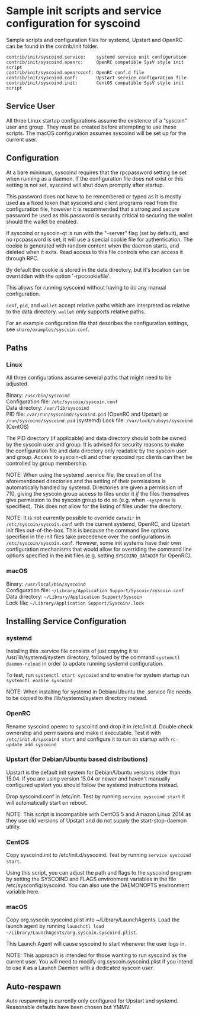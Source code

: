 Sample init scripts and service configuration for syscoind
==========================================================

Sample scripts and configuration files for systemd, Upstart and OpenRC
can be found in the contrib/init folder.

    contrib/init/syscoind.service:    systemd service unit configuration
    contrib/init/syscoind.openrc:     OpenRC compatible SysV style init script
    contrib/init/syscoind.openrcconf: OpenRC conf.d file
    contrib/init/syscoind.conf:       Upstart service configuration file
    contrib/init/syscoind.init:       CentOS compatible SysV style init script

Service User
---------------------------------

All three Linux startup configurations assume the existence of a "syscoin" user
and group.  They must be created before attempting to use these scripts.
The macOS configuration assumes syscoind will be set up for the current user.

Configuration
---------------------------------

At a bare minimum, syscoind requires that the rpcpassword setting be set
when running as a daemon.  If the configuration file does not exist or this
setting is not set, syscoind will shut down promptly after startup.

This password does not have to be remembered or typed as it is mostly used
as a fixed token that syscoind and client programs read from the configuration
file, however it is recommended that a strong and secure password be used
as this password is security critical to securing the wallet should the
wallet be enabled.

If syscoind or syscoin-qt is run with the "-server" flag (set by default), and no rpcpassword is set,
it will use a special cookie file for authentication. The cookie is generated with random
content when the daemon starts, and deleted when it exits. Read access to this file
controls who can access it through RPC.

By default the cookie is stored in the data directory, but it's location can be overridden
with the option '-rpccookiefile'.

This allows for running syscoind without having to do any manual configuration.

`conf`, `pid`, and `wallet` accept relative paths which are interpreted as
relative to the data directory. `wallet` *only* supports relative paths.

For an example configuration file that describes the configuration settings,
see `share/examples/syscoin.conf`.

Paths
---------------------------------

### Linux

All three configurations assume several paths that might need to be adjusted.

Binary:              `/usr/bin/syscoind`  
Configuration file:  `/etc/syscoin/syscoin.conf`  
Data directory:      `/var/lib/syscoind`  
PID file:            `/var/run/syscoind/syscoind.pid` (OpenRC and Upstart) or `/run/syscoind/syscoind.pid` (systemd)
Lock file:           `/var/lock/subsys/syscoind` (CentOS)  

The PID directory (if applicable) and data directory should both be owned by the
syscoin user and group. It is advised for security reasons to make the
configuration file and data directory only readable by the syscoin user and
group. Access to syscoin-cli and other syscoind rpc clients can then be
controlled by group membership.

NOTE: When using the systemd .service file, the creation of the aforementioned
directories and the setting of their permissions is automatically handled by
systemd. Directories are given a permission of 710, giving the syscoin group
access to files under it _if_ the files themselves give permission to the
syscoin group to do so (e.g. when `-sysperms` is specified). This does not allow
for the listing of files under the directory.

NOTE: It is not currently possible to override `datadir` in
`/etc/syscoin/syscoin.conf` with the current systemd, OpenRC, and Upstart init
files out-of-the-box. This is because the command line options specified in the
init files take precedence over the configurations in
`/etc/syscoin/syscoin.conf`. However, some init systems have their own
configuration mechanisms that would allow for overriding the command line
options specified in the init files (e.g. setting `SYSCOIND_DATADIR` for
OpenRC).

### macOS

Binary:              `/usr/local/bin/syscoind`  
Configuration file:  `~/Library/Application Support/Syscoin/syscoin.conf`  
Data directory:      `~/Library/Application Support/Syscoin`  
Lock file:           `~/Library/Application Support/Syscoin/.lock`  

Installing Service Configuration
-----------------------------------

### systemd

Installing this .service file consists of just copying it to
/usr/lib/systemd/system directory, followed by the command
`systemctl daemon-reload` in order to update running systemd configuration.

To test, run `systemctl start syscoind` and to enable for system startup run
`systemctl enable syscoind`

NOTE: When installing for systemd in Debian/Ubuntu the .service file needs to be copied to the /lib/systemd/system directory instead.

### OpenRC

Rename syscoind.openrc to syscoind and drop it in /etc/init.d.  Double
check ownership and permissions and make it executable.  Test it with
`/etc/init.d/syscoind start` and configure it to run on startup with
`rc-update add syscoind`

### Upstart (for Debian/Ubuntu based distributions)

Upstart is the default init system for Debian/Ubuntu versions older than 15.04. If you are using version 15.04 or newer and haven't manually configured upstart you should follow the systemd instructions instead.

Drop syscoind.conf in /etc/init.  Test by running `service syscoind start`
it will automatically start on reboot.

NOTE: This script is incompatible with CentOS 5 and Amazon Linux 2014 as they
use old versions of Upstart and do not supply the start-stop-daemon utility.

### CentOS

Copy syscoind.init to /etc/init.d/syscoind. Test by running `service syscoind start`.

Using this script, you can adjust the path and flags to the syscoind program by
setting the SYSCOIND and FLAGS environment variables in the file
/etc/sysconfig/syscoind. You can also use the DAEMONOPTS environment variable here.

### macOS

Copy org.syscoin.syscoind.plist into ~/Library/LaunchAgents. Load the launch agent by
running `launchctl load ~/Library/LaunchAgents/org.syscoin.syscoind.plist`.

This Launch Agent will cause syscoind to start whenever the user logs in.

NOTE: This approach is intended for those wanting to run syscoind as the current user.
You will need to modify org.syscoin.syscoind.plist if you intend to use it as a
Launch Daemon with a dedicated syscoin user.

Auto-respawn
-----------------------------------

Auto respawning is currently only configured for Upstart and systemd.
Reasonable defaults have been chosen but YMMV.
